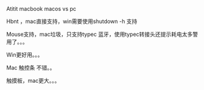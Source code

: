 Atitit macbook macos vs pc  

Hbnt ，mac直接支持，win需要使用shutdown -h 支持

Mouse支持，mac垃圾，只支持typec 蓝牙，使用typec转接头还提示耗电太多警用了。。。

Win更好用。。。

Mac 触控条 不错。。

触摸板，mac更大。。。
